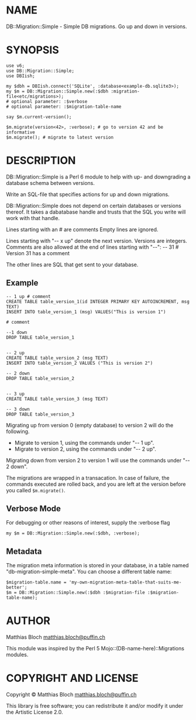 NAME
====

DB::Migration::Simple - Simple DB migrations. Go up and down in versions.

SYNOPSIS
========

    use v6;
    use DB::Migration::Simple;
    use DBIish;

    my $dbh = DBIish.connect('SQLite', :database<example-db.sqlite3>);
    my $m = DB::Migration::Simple.new(:$dbh :migration-file<etc/migrations>);
    # optional parameter: :$verbose
    # optional parameter: :$migration-table-name

    say $m.current-version();

    $m.migrate(version<42>, :verbose); # go to version 42 and be informative
    $m.migrate(); # migrate to latest version

DESCRIPTION
===========

DB::Migration::Simple is a Perl 6 module to help with up- and downgrading
a database schema between versions.

Write an SQL-file that specifies actions for up and down migrations.

DB::Migration::Simple does not depend on certain databases or versions thereof.
It takes a dabatabase handle and trusts that the SQL you write will work with that handle.

Lines starting with an # are comments
Empty lines are ignored.

Lines starting with "-- x up" denote the next version. Versions are integers.
Comments are also allowed at the end of lines starting with "--":
    -- 31 # Version 31 has a comment

The other lines are SQL that get sent to your database.

Example
-------

    -- 1 up # comment
    CREATE TABLE table_version_1(id INTEGER PRIMARY KEY AUTOINCREMENT, msg TEXT)
    INSERT INTO table_version_1 (msg) VALUES("This is version 1")

    # comment

    --1 down
    DROP TABLE table_version_1


    -- 2 up
    CREATE TABLE table_version_2 (msg TEXT)
    INSERT INTO table_version_2 VALUES ("This is version 2")

    -- 2 down
    DROP TABLE table_version_2


    -- 3 up
    CREATE TABLE table_version_3 (msg TEXT)

    -- 3 down
    DROP TABLE table_version_3


Migrating up from version 0 (empty database) to version 2 will do the following.
- Migrate to version 1, using the commands under "-- 1 up".
- Migrate to version 2, using the commands under "-- 2 up".

Migrating down from version 2 to version 1 will use the commands under "-- 2 down".

The migrations are wrapped in a transacation. In case of failure, the commands
executed are rolled back, and you are left at the version before you called `$m.migrate()`.

Verbose Mode
------------
For debugging or other reasons of interest, supply the :verbose flag

    my $m = DB::Migration::Simple.new(:$dbh, :verbose);

Metadata
--------
The migration meta information is stored in your database, in a table named "db-migration-simple-meta".
You can choose a different table name:

    $migration-table.name = 'my-own-migration-meta-table-that-suits-me-better';
    $m = DB::Migration::Simple.new(:$dbh :$migration-file :$migration-table-name);

AUTHOR
======

Matthias Bloch matthias.bloch@puffin.ch

This module was inspired by the Perl 5 Mojo::(DB-name-here)::Migrations modules.

COPYRIGHT AND LICENSE
=====================

Copyright © Matthias Bloch matthias.bloch@puffin.ch

This library is free software; you can redistribute it and/or modify it under
the Artistic License 2.0.
